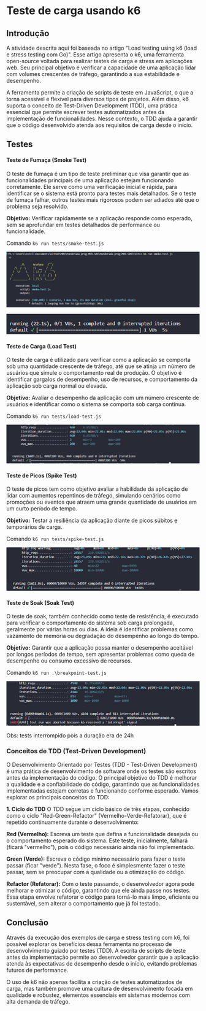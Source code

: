 # Teste de carga usando k6

## Introdução
A atividade descrita aqui foi baseada no artigo "Load testing using k6 (load e stress testing com Go)". Esse artigo apresenta o k6, uma ferramenta open-source voltada para realizar testes de carga e stress em aplicações web. Seu principal objetivo é verificar a capacidade de uma aplicação lidar com volumes crescentes de tráfego, garantindo a sua estabilidade e desempenho.

A ferramenta permite a criação de scripts de teste em JavaScript, o que a torna acessível e flexível para diversos tipos de projetos. Além disso, k6 suporta o conceito de Test-Driven Development (TDD), uma prática essencial que permite escrever testes automatizados antes da implementação de funcionalidades. Nesse contexto, o TDD ajuda a garantir que o código desenvolvido atenda aos requisitos de carga desde o início.

## Testes

#### Teste de Fumaça (Smoke Test)

O teste de fumaça é um tipo de teste preliminar que visa garantir que as funcionalidades principais de uma aplicação estejam funcionando corretamente. Ele serve como uma verificação inicial e rápida, para identificar se o sistema está pronto para testes mais detalhados. Se o teste de fumaça falhar, outros testes mais rigorosos podem ser adiados até que o problema seja resolvido.

**Objetivo:** Verificar rapidamente se a aplicação responde como esperado, sem se aprofundar em testes detalhados de performance ou funcionalidade.

Comando ```k6 run tests/smoke-test.js```

![alt text](<imgs/Captura de tela 2024-10-07 210703.png>)

![alt text](<imgs/Captura de tela 2024-10-07 210738.png>)

#### Teste de Carga (Load Test)
O teste de carga é utilizado para verificar como a aplicação se comporta sob uma quantidade crescente de tráfego, até que se atinja um número de usuários que simule o comportamento real de produção. O objetivo é identificar gargalos de desempenho, uso de recursos, e comportamento da aplicação sob carga normal ou elevada.

**Objetivo:** Avaliar o desempenho da aplicação com um número crescente de usuários e identificar como o sistema se comporta sob carga contínua.

Comando ```k6 run tests/load-test.js```

![alt text](<imgs/Captura de tela 2024-10-07 211121.png>)


#### Teste de Picos (Spike Test)
O teste de picos tem como objetivo avaliar a habilidade da aplicação de lidar com aumentos repentinos de tráfego, simulando cenários como promoções ou eventos que atraem uma grande quantidade de usuários em um curto período de tempo.

**Objetivo:** Testar a resiliência da aplicação diante de picos súbitos e temporários de carga.

Comando ```k6 run tests/spike-test.js```

![alt text](<Captura de tela 2024-10-07 211716.png>)


#### Teste de Soak (Soak Test)
O teste de soak, também conhecido como teste de resistência, é executado para verificar o comportamento do sistema sob carga prolongada, geralmente por várias horas ou dias. A ideia é identificar problemas como vazamento de memória ou degradação do desempenho ao longo do tempo.

**Objetivo:** Garantir que a aplicação possa manter o desempenho aceitável por longos períodos de tempo, sem apresentar problemas como queda de desempenho ou consumo excessivo de recursos.

Comando ```k6 run .\breakpoint-test.js```

![alt text](<imgs/Captura de tela 2024-10-07 212413.png>)

Obs: tests interrompido pois a duração era de 24h

### Conceitos de TDD (Test-Driven Development)
O Desenvolvimento Orientado por Testes (TDD - Test-Driven Development) é uma prática de desenvolvimento de software onde os testes são escritos antes da implementação do código. O principal objetivo do TDD é melhorar a qualidade e a confiabilidade do código, garantindo que as funcionalidades implementadas estejam corretas e funcionando conforme esperado. Vamos explorar os principais conceitos do TDD:

**1. Ciclo do TDD**
O TDD segue um ciclo básico de três etapas, conhecido como o ciclo "Red-Green-Refactor" (Vermelho-Verde-Refatorar), que é repetido continuamente durante o desenvolvimento:

**Red (Vermelho):** Escreva um teste que defina a funcionalidade desejada ou o comportamento esperado do sistema. Este teste, inicialmente, falhará (ficará "vermelho"), pois o código necessário ainda não foi implementado.

**Green (Verde):** Escreva o código mínimo necessário para fazer o teste passar (ficar "verde"). Nesta fase, o foco é simplesmente fazer o teste passar, sem se preocupar com a qualidade ou a otimização do código.

**Refactor (Refatorar):** Com o teste passando, o desenvolvedor agora pode melhorar e otimizar o código, garantindo que ele ainda passe nos testes. Essa etapa envolve refatorar o código para torná-lo mais limpo, eficiente ou sustentável, sem alterar o comportamento que já foi testado.

## Conclusão
Através da execução dos exemplos de carga e stress testing com k6, foi possível explorar os benefícios dessa ferramenta no processo de desenvolvimento guiado por testes (TDD). A escrita de scripts de teste antes da implementação permite ao desenvolvedor garantir que a aplicação atenda às expectativas de desempenho desde o início, evitando problemas futuros de performance.

O uso de k6 não apenas facilita a criação de testes automatizados de carga, mas também promove uma cultura de desenvolvimento focada em qualidade e robustez, elementos essenciais em sistemas modernos com alta demanda de tráfego.
